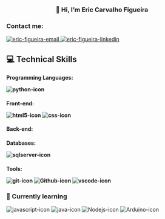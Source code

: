 
<h3 align="center">
  👋 Hi, I’m Eric Carvalho Figueira 
</h3>


### Contact me:
<a href="" target="blank">
  <img src="https://img.shields.io/badge/Gmail-D14836?style=for-the-badge&logo=gmail&logoColor=white" alt="eric-figueira-email" />
</a>
<a href="" target="_blank">
  <img src="https://img.shields.io/badge/LinkedIn-0077B5?style=for-the-badge&logo=linkedin&logoColor=white" alt="eric-figueira-linkedin"/>
</a>



## 💻 Technical Skills

<h4>
  Programming Languages:
  <p display="inline">
    <img alt="python-icon" src = "https://img.shields.io/badge/-python-yellow?style=flat-square&logo=python&logoColor=white">
    </p>
</h4>

<h4>
  Front-end:
  <p display="inline">
    <img alt="html5-icon" src="https://img.shields.io/badge/-HTML5-E34F26?style=flat-square&logo=html5&logoColor=white" />
    <img alt="css-icon" src = "https://img.shields.io/badge/-CSS3-1572B6?style=flat-square&logo=css3&logoColor=white">
    </p>
</h4>

<h4>
  Back-end:
  <p display="inline">
  </p>
</h4>

<h4>
  Databases:
  <p display="inline">
    <img alt="sqlserver-icon" src="https://img.shields.io/badge/Microsoft_SQL_Server-CC2927?style=flat-square&logo=microsoft-sql-server&logoColor=white">
    </p>
</h4>

<h4>
  Tools:
  <p display="inline">
    <img alt="git-icon" src="https://img.shields.io/badge/-Git-F05032?style=flat-square&logo=git&logoColor=white" />
    <img alt="Github-icon" src="http://img.shields.io/badge/-Github-000000?style=flat-square&logo=github&logoColor=FFFFFF"> 
    <img alt="vscode-icon" src="http://img.shields.io/badge/-VS%20Code-007ACC?style=flat-square&logo=visual%20studio%20code&logoColor=white">
    </p>
</h4>



### 🌱 Currently learning

<p> 
  <img alt="javascript-icon" src="https://img.shields.io/badge/-JavaScript-eed718?style=flat-square&logo=javascript&logoColor=ffffff">
  <img alt="java-icon" src="http://img.shields.io/badge/-Java-F89820?style=flat-square&logo=java&logoColor=white">
  <img alt="Nodejs-icon" src="https://img.shields.io/badge/-Nodejs-43853d?style=flat-square&logo=Node.js&logoColor=white" />
  <img alt="Arduino-icon" src="https://img.shields.io/badge/-Arduino-00979D?style=flat-square&logo=Arduino&logoColor=white">
</p>

##  
